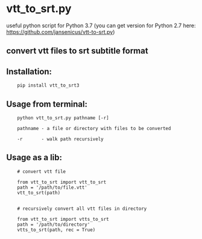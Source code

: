 # vtt_to_srt.py

useful python script for Python 3.7 (you can get version for Python 2.7 here: https://github.com/jansenicus/vtt-to-srt.py)

## convert vtt files to srt subtitle format


Installation:
----------

		pip install vtt_to_srt3

Usage from terminal:
----------

		python vtt_to_srt.py pathname [-r]
		
		pathname - a file or directory with files to be converted 
		
		-r       - walk path recursively                          


Usage as a lib:
----------

		# convert vtt file
		
		from vtt_to_srt import vtt_to_srt
		path = '/path/to/file.vtt'
		vtt_to_srt(path)
		
		
		# recursively convert all vtt files in directory
		
		from vtt_to_srt import vtts_to_srt
		path = '/path/to/directory'
		vtts_to_srt(path, rec = True)

